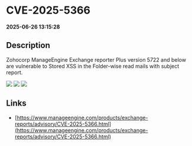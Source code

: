 # CVE-2025-5366

**2025-06-26 13:15:28**

## Description
Zohocorp ManageEngine Exchange reporter Plus version 5722 and below are vulnerable to Stored XSS in the Folder-wise read mails with subject report.

![](https://img.shields.io/static/v1?label=Score&message=8.1&color=red)
![](https://img.shields.io/static/v1?label=Severity&message=HIGH&color=red)
![](https://img.shields.io/static/v1?label=CWE&message=XSS&color=green)

## Links
- [https://www.manageengine.com/products/exchange-reports/advisory/CVE-2025-5366.html](https://www.manageengine.com/products/exchange-reports/advisory/CVE-2025-5366.html)
